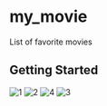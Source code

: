 # my_movie

List of favorite movies

## Getting Started


![1](https://user-images.githubusercontent.com/59571289/130026982-364e29de-291f-4e5a-aa42-81fd90876fba.jpg)
![2](https://user-images.githubusercontent.com/59571289/130027098-6feb5e08-33af-432a-a145-c78e9bfd849f.jpg)
![4](https://user-images.githubusercontent.com/59571289/130028029-fa2b0c35-8f47-45e4-8408-6721c989801a.jpg)
![3](https://user-images.githubusercontent.com/59571289/130028037-820c5bc5-d6dd-430c-a48b-5c8c1e4f3a54.jpg)

